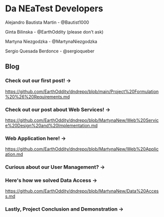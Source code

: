 # Da NEaTest Developers

Alejandro Bautista Martin - @Bautist1000 

Ginta Bilinska - @EarthOddity (please don't ask)

Martyna Niezgodzka - @MartynaNiezgodzka

Sergio Quesada Berdonce - @sergioqueber

## Blog

### Check out our first post! -> 
https://github.com/EarthOddity/dndrepo/blob/main/Project%20Formulation%20%26%20Requirements.md

### Check out our post about Web Services! -> 
https://github.com/EarthOddity/dndrepo/blob/MartynaNew/Web%20Service%20Design%20and%20Implementation.md

### Web Application here! -> 
https://github.com/EarthOddity/dndrepo/blob/MartynaNew/Web%20Application.md

### Curious about our User Management? -> 

### Here's how we solved Data Access -> 
https://github.com/EarthOddity/dndrepo/blob/MartynaNew/Data%20Access.md

### Lastly, Project Conclusion and Demonstration -> 
